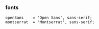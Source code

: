 ### fonts

```stylus
openSans    = 'Open Sans', sans-serif;  
montserrat  = 'Montserrat', sans-serif;
```